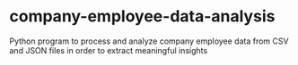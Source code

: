 # company-employee-data-analysis
Python program to process and analyze company employee data from CSV and JSON files in order to extract meaningful insights

